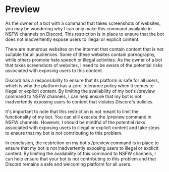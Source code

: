 # Preview
As the owner of a bot with a command that takes screenshots of websites, you may be wondering why I can only make this command available in NSFW channels on Discord. This restriction is in place to ensure that the bot does not inadvertently expose users to illegal or explicit content.

There are numerous websites on the internet that contain content that is not suitable for all audiences. Some of these websites contain pornography, while others promote hate speech or illegal activities. As the owner of a bot that takes screenshots of websites, I need to be aware of the potential risks associated with exposing users to this content.

Discord has a responsibility to ensure that its platform is safe for all users, which is why the platform has a zero-tolerance policy when it comes to illegal or explicit content. By limiting the availability of my bot's /preview command to NSFW channels, I can help ensure that my bot is not inadvertently exposing users to content that violates Discord's policies.

It's important to note that this restriction is not meant to limit the functionality of my bot. You can still execute the /preview command in NSFW channels. However, I should be mindful of the potential risks associated with exposing users to illegal or explicit content and take steps to ensure that my bot is not contributing to this problem.

In conclusion, the restriction on my bot's /preview command is in place to ensure that my bot is not inadvertently exposing users to illegal or explicit content. By limiting the availability of this command to NSFW channels, I can help ensure that your bot is not contributing to this problem and that Discord remains a safe and welcoming platform for all users.
